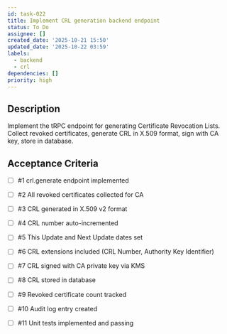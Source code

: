 ```yaml
---
id: task-022
title: Implement CRL generation backend endpoint
status: To Do
assignee: []
created_date: '2025-10-21 15:50'
updated_date: '2025-10-22 03:59'
labels:
  - backend
  - crl
dependencies: []
priority: high
---
```


## Description

<!-- SECTION:DESCRIPTION:BEGIN -->
Implement the tRPC endpoint for generating Certificate Revocation Lists. Collect revoked certificates, generate CRL in X.509 format, sign with CA key, store in database.
<!-- SECTION:DESCRIPTION:END -->

## Acceptance Criteria
<!-- AC:BEGIN -->
- [ ] #1 crl.generate endpoint implemented
- [ ] #2 All revoked certificates collected for CA
- [ ] #3 CRL generated in X.509 v2 format
- [ ] #4 CRL number auto-incremented
- [ ] #5 This Update and Next Update dates set
- [ ] #6 CRL extensions included (CRL Number, Authority Key Identifier)
- [ ] #7 CRL signed with CA private key via KMS
- [ ] #8 CRL stored in database
- [ ] #9 Revoked certificate count tracked
- [ ] #10 Audit log entry created

- [ ] #11 Unit tests implemented and passing
<!-- AC:END -->
